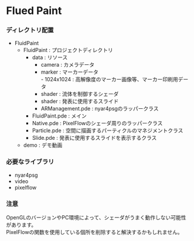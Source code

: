 # Flued Paint  
### ディレクトリ配置  
- FluidPaint  
  - FluidPaint : プロジェクトディレクトリ  
    - data : リソース  
      - camera : カメラデータ  
      - marker : マーカーデータ  
			  - 1024x1024 : 高解像度のマーカー画像等、マーカー印刷用データ
      - shader : 流体を制御するシェーダ  
      - shader : 発表に使用するスライド  
	  - ARManagement.pde : nyar4psgのラッパークラス  
    - FluidPaint.pde : メイン  
    - Native.pde : PixelFlowのシェーダ周りのラッパークラス  
    - Particle.pde : 空間に描画するパーティクルのマネジメントクラス  
    - Slide.pde : 発表に使用するスライドを表示するクラス  
  - demo : デモ動画  

### 必要なライブラリ  
- nyar4psg  
- video  
- pixelflow  

### 注意  
OpenGLのバージョンやPC環境によって、シェーダがうまく動作しない可能性があります。  
PixelFlowの関数を使用している個所を削除すると解決するかもしれません。  
